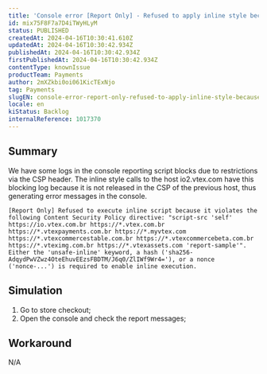 ```yaml
---
title: 'Console error [Report Only] - Refused to apply inline style because it violates the following Content Security'
id: mix75F8F7a7D4iTWyHLyM
status: PUBLISHED
createdAt: 2024-04-16T10:30:41.610Z
updatedAt: 2024-04-16T10:30:42.934Z
publishedAt: 2024-04-16T10:30:42.934Z
firstPublishedAt: 2024-04-16T10:30:42.934Z
contentType: knownIssue
productTeam: Payments
author: 2mXZkbi0oi061KicTExNjo
tag: Payments
slugEN: console-error-report-only-refused-to-apply-inline-style-because-it-violates-the-following-content-security
locale: en
kiStatus: Backlog
internalReference: 1017370
---
```


## Summary


We have some logs in the console reporting script blocks due to restrictions via the CSP header.
The inline style calls to the host io2.vtex.com have this blocking log because it is not released in the CSP of the previous host, thus generating error messages in the console.


    [Report Only] Refused to execute inline script because it violates the following Content Security Policy directive: "script-src 'self' https://io.vtex.com.br https://*.vtex.com.br https://*.vtexpayments.com.br https://*.myvtex.com https://*.vtexcommercestable.com.br https://*.vtexcommercebeta.com.br https://*.vteximg.com.br https://*.vtexassets.com 'report-sample'". Either the 'unsafe-inline' keyword, a hash ('sha256-AdqydPwVZwz4OteEhuvEEzsFBDTM/J6q0/ZlIWf9Wr4='), or a nonce ('nonce-...') is required to enable inline execution.




##

## Simulation



1. Go to store checkout;
2. Open the console and check the report messages;


##

## Workaround


N/A





